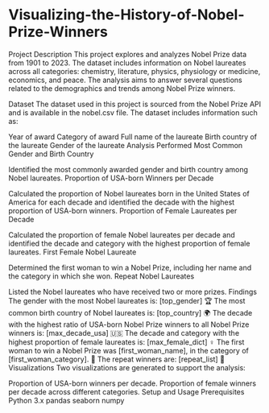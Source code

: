 # Visualizing-the-History-of-Nobel-Prize-Winners
Project Description
This project explores and analyzes Nobel Prize data from 1901 to 2023. The dataset includes information on Nobel laureates across all categories: chemistry, literature, physics, physiology or medicine, economics, and peace. The analysis aims to answer several questions related to the demographics and trends among Nobel Prize winners.

Dataset
The dataset used in this project is sourced from the Nobel Prize API and is available in the nobel.csv file. The dataset includes information such as:

Year of award
Category of award
Full name of the laureate
Birth country of the laureate
Gender of the laureate
Analysis Performed
Most Common Gender and Birth Country

Identified the most commonly awarded gender and birth country among Nobel laureates.
Proportion of USA-born Winners per Decade

Calculated the proportion of Nobel laureates born in the United States of America for each decade and identified the decade with the highest proportion of USA-born winners.
Proportion of Female Laureates per Decade

Calculated the proportion of female Nobel laureates per decade and identified the decade and category with the highest proportion of female laureates.
First Female Nobel Laureate

Determined the first woman to win a Nobel Prize, including her name and the category in which she won.
Repeat Nobel Laureates

Listed the Nobel laureates who have received two or more prizes.
Findings
The gender with the most Nobel laureates is: [top_gender] 🏆
The most common birth country of Nobel laureates is: [top_country] 🌍
The decade with the highest ratio of USA-born Nobel Prize winners to all Nobel Prize winners is: [max_decade_usa] 🇺🇸
The decade and category with the highest proportion of female laureates is: [max_female_dict] ♀️
The first woman to win a Nobel Prize was [first_woman_name], in the category of [first_woman_category]. 🥇
The repeat winners are: [repeat_list] 🔁
Visualizations
Two visualizations are generated to support the analysis:

Proportion of USA-born winners per decade.
Proportion of female winners per decade across different categories.
Setup and Usage
Prerequisites
Python 3.x
pandas
seaborn
numpy
